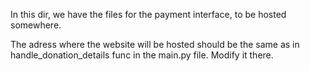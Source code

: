 In this dir, we have the files for the payment interface, to be hosted somewhere.

The adress where the website will be hosted should be the same as in handle_donation_details func in the main.py file.
Modify it there. 